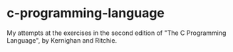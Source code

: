 # c-programming-language
My attempts at the exercises in the second edition of "The C Programming Language", by Kernighan and Ritchie.

